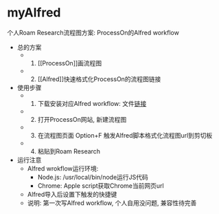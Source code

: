 # myAlfred

个人Roam Research流程图方案: ProcessOn的Alfred workflow
- 总的方案
    - 1. [[ProcessOn]]画流程图
    - 2. [[Alfred]]快速格式化ProcessOn的流程图链接 
- 使用步骤
    - 1. 下载安装对应Alfred workflow: 文件[链接](https://github.com/Mannixhu/myAlfred)
    - 2. 打开ProcessOn网站, 新建流程图
    - 3. 在流程图页面 Option+F 触发Alfred脚本格式化流程图url到剪切板
    - 4. 粘贴到Roam Research
- 运行注意
    - Alfred wrokflow运行环境: 
        - Node.js: /usr/local/bin/node运行JS代码
        - Chrome: Apple script获取Chrome当前网页url
    - Alfred导入后设置下触发的快捷键
    - 说明: 第一次写Alfred workflow, 个人自用没问题, 兼容性待完善
